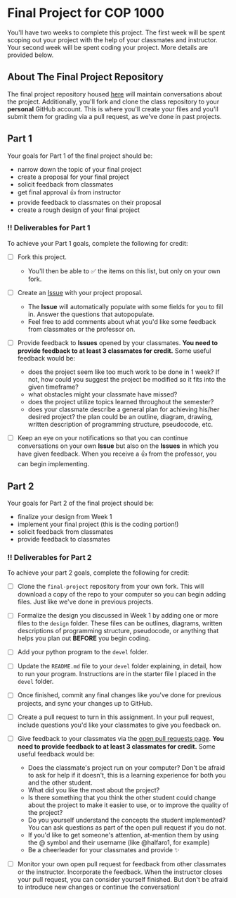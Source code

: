# Final Project for COP 1000

You'll have two weeks to complete this project. The first week will be spent scoping out your project with the help of your classmates and instructor. Your second week will be spent coding your project. More details are provided below.

## About The Final Project Repository

The final project repository housed [here](https://github.com/valencia-cop1000-201620/final-project/) will maintain conversations about the project. Additionally, you'll fork and clone the class repository to your **personal** GitHub account. This is where you'll create your files and you'll submit them for grading via a pull request, as we've done in past projects.

## Part 1

Your goals for Part 1 of the final project should be:
* narrow down the topic of your final project
* create a proposal for your final project
* solicit feedback from classmates
* get final approval :+1: from instructor
* provide feedback to classmates on their proposal
* create a rough design of your final project

### :bangbang: Deliverables for Part 1
 To achieve your Part 1 goals, complete the following for credit:

- [ ] Fork this project.
  * You'll then be able to :white_check_mark: the items on this list, but only on your own fork.

- [ ] Create an [Issue](https://github.com/valencia-cop1000-201620/final-project/issues/new) with your project proposal.
  * The **Issue** will automatically populate with some fields for you to fill in. Answer the questions that autopopulate.
  * Feel free to add comments about what you'd like some feedback from classmates or the professor on.

- [ ] Provide feedback to **Issues** opened by your classmates. **You need to provide feedback to at least 3 classmates for credit.** Some useful feedback would be:
  * does the project seem like too much work to be done in 1 week? If not, how could you suggest the project be modified so it fits into the given timeframe?
  * what obstacles might your classmate have missed?
  * does the project utilize topics learned throughout the semester?
  * does your classmate describe a general plan for achieving his/her desired project? the plan could be an outline, diagram, drawing, written description of programming structure, pseudocode, etc.


- [ ] Keep an eye on your notifications so that you can continue conversations on your own **Issue** but also on the **Issues** in which you have given feedback. When you receive a :+1: from the professor, you can begin implementing.

## Part 2

Your goals for Part 2 of the final project should be:
* finalize your design from Week 1
* implement your final project (this is the coding portion!)
* solicit feedback from classmates
* provide feedback to classmates

### :bangbang: Deliverables for Part 2
 To achieve your part 2 goals, complete the following for credit:

- [ ] Clone the `final-project` repository from your own fork. This will download a copy of the repo to your computer so you can begin adding files. Just like we've done in previous projects.

- [ ] Formalize the design you discussed in Week 1 by adding one or more files to the `design` folder. These files can be outlines, diagrams, written descriptions of programming structure, pseudocode, or anything that helps you plan out **BEFORE** you begin coding.

- [ ] Add your python program to the `devel` folder.

- [ ] Update the `README.md` file to your `devel` folder explaining, in detail, how to run your program. Instructions are in the starter file I placed in the `devel` folder.

- [ ] Once finished, commit any final changes like you've done for previous projects, and sync your changes up to GitHub.

- [ ] Create a pull request to turn in this assignment. In your pull request, include questions you'd like your classmates to give you feedback on.

- [ ] Give feedback to your classmates via the [open pull requests page](https://github.com/valencia-cop1000-201620/final-project/pulls). **You need to provide feedback to at least 3 classmates for credit.** Some useful feedback would be:
  * Does the classmate's project run on your computer? Don't be afraid to ask for help if it doesn't, this is a learning experience for both you and the other student.
  * What did you like the most about the project?
  * Is there something that you think the other student could change about the project to make it easier to use, or to improve the quality of the project?
  * Do you yourself understand the concepts the student implemented? You can ask questions as part of the open pull request if you do not.
  * If you'd like to get someone's attention, at-mention them by using the @ symbol and their username (like @halfaro1, for example)
  * Be a cheerleader for your classmates and provide :sparkles:

- [ ] Monitor your own open pull request for feedback from other classmates or the instructor. Incorporate the feedback. When the instructor closes your pull request, you can consider yourself finished. But don't be afraid to introduce new changes or continue the conversation!
